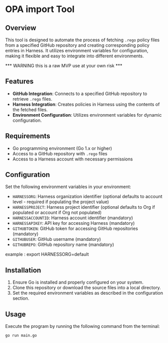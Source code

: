 # OPA import Tool

## Overview
This tool is designed to automate the process of fetching `.rego` policy files from a specified GitHub repository and creating corresponding policy entries in Harness. It utilizes environment variables for configuration, making it flexible and easy to integrate into different environments.

*** WARNING this is a raw MVP use at your own risk  ***

## Features
- **GitHub Integration**: Connects to a specified GitHub repository to retrieve `.rego` files.
- **Harness Integration**: Creates policies in Harness using the contents of the fetched files.
- **Environment Configuration**: Utilizes environment variables for dynamic configuration.

## Requirements
- Go programming environment (Go 1.x or higher)
- Access to a GitHub repository with `.rego` files
- Access to a Harness account with necessary permissions

## Configuration
Set the following environment variables in your environment:

- `HARNESSORG`: Harness organization identifier (optional defaults to account level - required if populating the project value)
- `HARNESSPROJECT`: Harness project identifier (optional defaults to Org if populated or account if Org not populated)
- `HARNESSACCOUNTID`: Harness account identifier (mandatory)
- `HARNESSAPIKEY`: API key for accessing Harness (mandatory)
- `GITHUBTOKEN`: GitHub token for accessing GitHub repositories (mandatory)
- `GITHUBUSER`: GitHub username (mandatory)
- `GITHUBREPO`: GitHub repository name (mandatory)

example : export HARNESSORG=default

## Installation
1. Ensure Go is installed and properly configured on your system.
2. Clone this repository or download the source files into a local directory.
3. Set the required environment variables as described in the configuration section.

## Usage
Execute the program by running the following command from the terminal:

```bash
go run main.go
